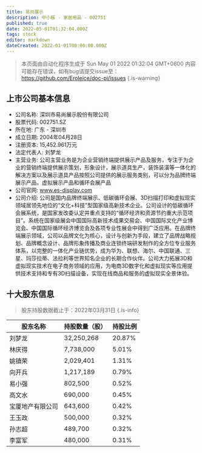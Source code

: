 ```yaml
---
title: 易尚展示
description: 中小板 - 家居用品 - 002751
published: true
date: 2022-05-01T01:32:04.000Z
tags: stock
editor: markdown
dateCreated: 2022-01-01T00:00:00.000Z
---
```


> 本页面由自动化程序生成于 Sun May 01 2022 01:32:04 GMT+0800
> 内容可能存在错误，如有bug请提交issue至：https://github.com/Eroleice/doc-pi/issues
{.is-warning}

## 上市公司基本信息
- 公司名称: 深圳市易尚展示股份有限公司
- 股票代码: 002751.SZ
- 所在地: 广东 - 深圳市
- 成立日期: 2004年04月28日
- 注册资本: 15,452.961万元
- 法定代表人: 刘梦龙
- 主营业务: 公司主营业务是为企业营销终端提供展示产品及服务，专注于为企业的营销终端提供展示策划，形象设计，展示道具生产，装饰装潢等一体化的解决方案以及展示道具产品按照公司提供的展示服务类别，可以分为品牌终端展示产品，虚拟展示产品和循环会展产品
- 公司官网: www.es-display.com
- 公司介绍: 公司是国内品牌终端展示、低碳循环会展、3D扫描打印和虚拟现实领域居领先地位的“文化+科技”型国家级高新技术企业。公司设计的低碳循环会展系统，是国家发改委认定并重点支持的“循环经济和资源节约重大示范项目”。系统在国家级展会中国国际高新技术成果交易会、中国国际文化产业博览会、中国国际循环经济博览会及各项专业性展会中得到广泛应用。在品牌终端展示领域，公司以品牌文化为核心，设计与创新为手段，建立了品牌战略规划、品牌概念设计、品牌形象传播及商业连锁终端研发制作的全方位专业服务体系，以完整的一体化产业链优势，成为华为、联想、海尔、中国联通、三星、玛莎拉蒂、法拉利等世界知名企业的长期合作伙伴。公司大力拓展3D和虚拟现实技术在电子商务领域的应用，为电商3D数字化和虚拟现实等应用提供技术支持和专有3D扫描设备，实现在线商品和服务的虚拟现实全景体验。


## 十大股东信息
> 股东持股数据截止于：2022年03月31日
{.is-info}

| 股东名称 | 持股数量（股） | 持股比例 |
| --- | --- | --- |
| 刘梦龙 | 32,250,268 | 20.87% |
| 林庆得 | 7,738,000 | 5.01% |
| 姚镇荣 | 2,029,401 | 1.31% |
| 向开兵 | 1,217,189 | 0.79% |
| 易小强 | 802,500 | 0.52% |
| 高文水 | 690,000 | 0.45% |
| 宝厦地产有限公司 | 643,600 | 0.42% |
| 王玉政 | 500,000 | 0.32% |
| 孙志超 | 489,700 | 0.32% |
| 李富军 | 480,000 | 0.31% |





